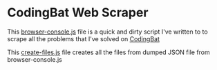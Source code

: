 # CodingBat Web Scraper

This [browser-console.js](https://github.com/umeshgmrl/CodingBat-Web-Scraper/blob/master/browser-console.js) file is a quick and dirty script I've written to to scrape all the problems that I've solved on [CodingBat](https://www.codingbat.com)

This [create-files.js](https://github.com/umeshgmrl/CodingBat-Web-Scraper/blob/master/createfiles.js) file creates all the files from dumped JSON file from browser-console.js



